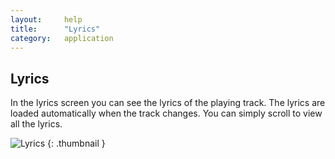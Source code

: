 ```yaml
---
layout:     help
title:      "Lyrics"
category:   application
---
```


## Lyrics

In the lyrics screen you can see the lyrics of the playing track.
The lyrics are loaded automatically when the track changes.
You can simply scroll to view all the lyrics.

![Lyrics]({{site.baseurl}}/img/help/application/17_lyrics.jpg)
{: .thumbnail }